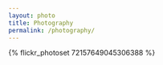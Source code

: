 ```yaml
---
layout: photo
title: Photography
permalink: /photography/
---
```


{% flickr_photoset 72157649045306388 %}


